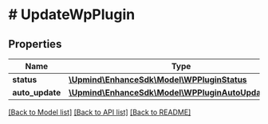 # # UpdateWpPlugin

## Properties

Name | Type | Description | Notes
------------ | ------------- | ------------- | -------------
**status** | [**\Upmind\EnhanceSdk\Model\WPPluginStatus**](WPPluginStatus.md) |  | [optional]
**auto_update** | [**\Upmind\EnhanceSdk\Model\WPPluginAutoUpdateStatus**](WPPluginAutoUpdateStatus.md) |  | [optional]

[[Back to Model list]](../../README.md#models) [[Back to API list]](../../README.md#endpoints) [[Back to README]](../../README.md)
